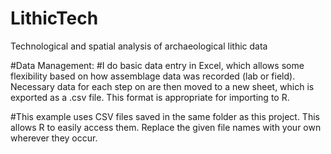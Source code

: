 # LithicTech
Technological and spatial analysis of archaeological lithic data

#Data Management:
#I do basic data entry in Excel, which allows some flexibility based on how assemblage data was recorded (lab or field). Necessary data for each step on are then moved to a new sheet, which is exported as a .csv file. This format is appropriate for importing to R.

#This example uses CSV files saved in the same folder as this project. This allows R to easily access them. Replace the given file names with your own wherever they occur.
